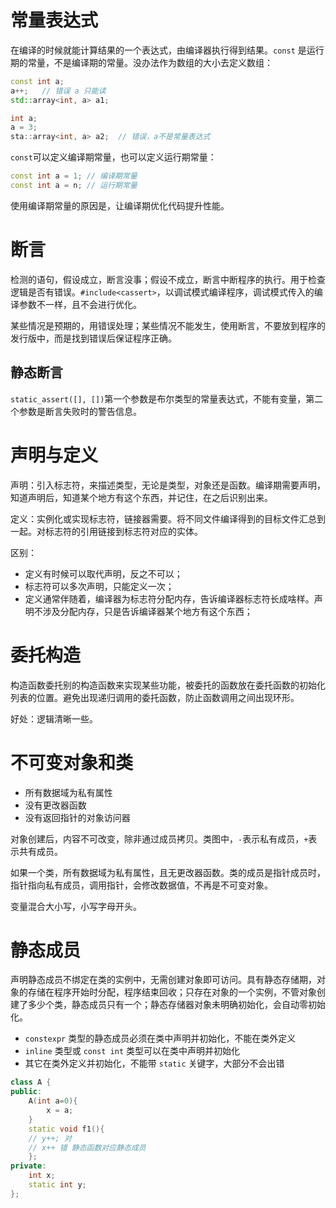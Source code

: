 # 常量表达式

在编译的时候就能计算结果的一个表达式，由编译器执行得到结果。`const` 是运行期的常量，不是编译期的常量。没办法作为数组的大小去定义数组：

```C++
const int a;
a++;   // 错误 a 只能读
std::array<int, a> a1;

int a;
a = 3;
sta::array<int, a> a2;  // 错误，a不是常量表达式
```

`const`可以定义编译期常量，也可以定义运行期常量：

```C++
const int a = 1; // 编译期常量
const int a = n; // 运行期常量
```

使用编译期常量的原因是，让编译期优化代码提升性能。

# 断言

检测的语句，假设成立，断言没事；假设不成立，断言中断程序的执行。用于检查逻辑是否有错误。`#include<cassert>`，以调试模式编译程序，调试模式传入的编译参数不一样，且不会进行优化。

某些情况是预期的，用错误处理；某些情况不能发生，使用断言，不要放到程序的发行版中，而是找到错误后保证程序正确。

## 静态断言

`static_assert([], [])`第一个参数是布尔类型的常量表达式，不能有变量，第二个参数是断言失败时的警告信息。

# 声明与定义

声明：引入标志符，来描述类型，无论是类型，对象还是函数。编译期需要声明，知道声明后，知道某个地方有这个东西，并记住，在之后识别出来。

定义：实例化或实现标志符，链接器需要。将不同文件编译得到的目标文件汇总到一起。对标志符的引用链接到标志符对应的实体。

区别：
- 定义有时候可以取代声明，反之不可以；
- 标志符可以多次声明，只能定义一次；
- 定义通常伴随着，编译器为标志符分配内存，告诉编译器标志符长成啥样。声明不涉及分配内存，只是告诉编译器某个地方有这个东西；

# 委托构造

构造函数委托别的构造函数来实现某些功能，被委托的函数放在委托函数的初始化列表的位置。避免出现递归调用的委托函数，防止函数调用之间出现环形。

好处：逻辑清晰一些。

# 不可变对象和类

- 所有数据域为私有属性
- 没有更改器函数
- 没有返回指针的对象访问器

对象创建后，内容不可改变，除非通过成员拷贝。类图中，`-`表示私有成员，`+`表示共有成员。

如果一个类，所有数据域为私有属性，且无更改器函数。类的成员是指针成员时，指针指向私有成员，调用指针，会修改数据值，不再是不可变对象。

变量混合大小写，小写字母开头。

# 静态成员

声明静态成员不绑定在类的实例中，无需创建对象即可访问。具有静态存储期，对象的存储在程序开始时分配，程序结束回收；只存在对象的一个实例，不管对象创建了多少个类，静态成员只有一个；静态存储器对象未明确初始化，会自动零初始化。

- `constexpr` 类型的静态成员必须在类中声明并初始化，不能在类外定义
- `inline` 类型或 `const int` 类型可以在类中声明并初始化
- 其它在类外定义并初始化，不能带 `static` 关键字，大部分不会出错

```C++
class A {
public:
    A(int a=0){
        x = a;
    }
    static void f1(){
    // y++; 对 
    // x++ 错 静态函数对应静态成员
    };
private:
    int x;
    static int y;
};
```